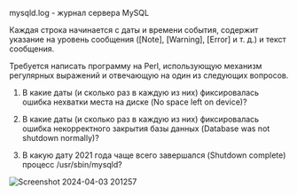 mysqld.log - журнал сервера MySQL

Каждая строка начинается с даты и времени события, содержит указание на уровень сообщения ([Note], [Warning], [Error] и т. д.) и текст сообщения. 

Требуется написать программу на Perl, использующую механизм регулярных выражений и отвечающую на один из следующих вопросов. 

1. В какие даты (и сколько раз в каждую из них) фиксировалась ошибка нехватки места на диске (No space left on device)?

2. В какие даты (и сколько раз в каждую из них) фиксировалась ошибка некорректного закрытия базы данных (Database was not shutdown normally)?

3. В какую дату 2021 года чаще всего завершался (Shutdown complete) процесс /usr/sbin/mysqld?


![Screenshot 2024-04-03 201257](https://github.com/Maritornez/PerlRegExp/assets/62441435/2d3ae715-e31a-49f0-8fc2-648629a6fc52)
